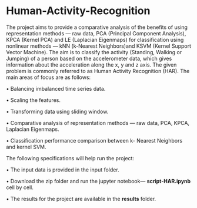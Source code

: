 # Human-Activity-Recognition
The project aims to provide a comparative analysis of the benefits of using representation methods — raw data, PCA (Principal Component Analysis), KPCA (Kernel PCA) and LE (Laplacian Eigenmaps) for classification using nonlinear methods — kNN (k-Nearest Neighbors)and KSVM (Kernel Support Vector Machine). The aim is to classify the activity (Standing, Walking or Jumping) of a person based on the accelerometer data, which gives information about the acceleration along the x, y and z axis. The given problem is commonly referred to as Human Activity Recognition (HAR). The main areas of focus are as follows:

• Balancing imbalanced time series data.

• Scaling the features.

• Transforming data using sliding window.

• Comparative analysis of representation methods — raw data, PCA, KPCA, Laplacian Eigenmaps.

• Classification performance comparison between k- Nearest Neighbors and kernel SVM.

The following specifications will help run the project:

• The input data is provided in the input folder.

• Download the zip folder and run the jupyter notebook— **script-HAR.ipynb** cell by cell.

• The results for the project are available in the **results** folder.




